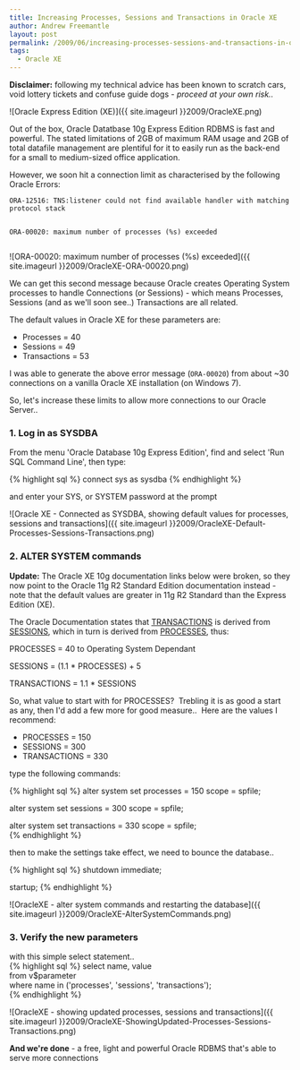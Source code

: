 ```yaml
---
title: Increasing Processes, Sessions and Transactions in Oracle XE
author: Andrew Freemantle
layout: post
permalink: /2009/06/increasing-processes-sessions-and-transactions-in-oracle-xe/
tags:
  - Oracle XE
---
```

<div class="alert alert-warning">
<strong>Disclaimer:</strong> following my technical advice has been known to scratch cars, void lottery tickets and confuse guide dogs - <em>proceed at your own risk..</em>
</div>

![Oracle Express Edition (XE)]({{ site.imageurl }}2009/OracleXE.png)

Out of the box, Oracle Datatbase 10g Express Edition RDBMS is fast and powerful. The stated limitations of 2GB of maximum RAM usage and 2GB of total datafile management are plentiful for it to easily run as the back-end for a small to medium-sized office application. 

However, we soon hit a connection limit as characterised by the following Oracle Errors:

<div class="highlight">
<pre><code class="language-sql" data-lang="sql">ORA-12516: TNS:listener could not find available handler with matching protocol stack

ORA-00020: maximum number of processes (%s) exceeded</code></pre>
</div>
   
![ORA-00020: maximum number of processes (%s) exceeded]({{ site.imageurl }}2009/OracleXE-ORA-00020.png)
  
We can get this second message because Oracle creates Operating System processes to handle Connections (or Sessions) - which means Processes, Sessions (and as we'll soon see..) Transactions are all related.  

The default values in Oracle XE for these parameters are:

  * Processes = 40
  * Sessions = 49
  * Transactions = 53

I was able to generate the above error message (`ORA-00020`) from about ~30 connections on a vanilla Oracle XE installation (on Windows 7).

So, let's increase these limits to allow more connections to our Oracle Server..  

### 1. Log in as SYSDBA

From the menu 'Oracle Database 10g Express Edition', find and select 'Run SQL Command Line', then type:  

{% highlight sql %}
connect sys as sysdba
{% endhighlight %}

and enter your SYS, or SYSTEM password at the prompt

![Oracle XE - Connected as SYSDBA, showing default values for processes, sessions and transactions]({{ site.imageurl }}2009/OracleXE-Default-Processes-Sessions-Transactions.png)

### 2. ALTER SYSTEM commands

<div class="alert alert-info">
<strong>Update:</strong> The Oracle XE 10g documentation links below were broken, so they now point to the Oracle 11g R2 Standard Edition documentation instead - note that the default values are greater in 11g R2 Standard than the Express Edition (XE).
</div>

The Oracle Documentation states that [TRANSACTIONS](http://docs.oracle.com/cd/E11882_01/server.112/e25513/initparams258.htm#REFRN10222 "TRANSACTIONS - Oracle 11g Documentation") is derived from [SESSIONS](http://docs.oracle.com/cd/E11882_01/server.112/e25513/initparams230.htm#REFRN10197 "SESSIONS - Oracle 11g Documentation"), which in turn is derived from [PROCESSES](http://docs.oracle.com/cd/E11882_01/server.112/e25513/initparams198.htm#REFRN10175 "PROCESSES - Oracle 11g Documentation"), thus:

PROCESSES = 40 to Operating System Dependant

SESSIONS = (1.1 * PROCESSES) + 5

TRANSACTIONS = 1.1 * SESSIONS

So, what value to start with for PROCESSES?  Trebling it is as good a start as any, then I'd add a few more for good measure..  Here are the values I recommend:

  * PROCESSES = 150
  * SESSIONS = 300
  * TRANSACTIONS = 330

type the following commands:

{% highlight sql %}
alter system set processes = 150 scope = spfile;

alter system set sessions = 300 scope = spfile;

alter system set transactions = 330 scope = spfile;  
{% endhighlight %}


then to make the settings take effect, we need to bounce the database..

{% highlight sql %}
shutdown immediate;

startup;
{% endhighlight %}

![OracleXE - alter system commands and restarting the database]({{ site.imageurl }}2009/OracleXE-AlterSystemCommands.png)

### 3. Verify the new parameters

with this simple select statement..  
{% highlight sql %}
select name, value  
from v$parameter  
where name in ('processes', 'sessions', 'transactions');  
{% endhighlight %}

![OracleXE - showing updated processes, sessions and transactions]({{ site.imageurl }}2009/OracleXE-ShowingUpdated-Processes-Sessions-Transactions.png)

**And we're done** - a free, light and powerful Oracle RDBMS that's able to serve more connections

